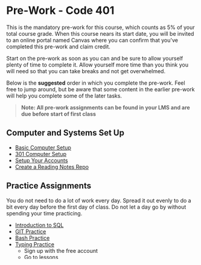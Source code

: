 # Pre-Work - Code 401

This is the mandatory pre-work for this course, which counts as 5% of your total course grade. When this course nears its start date, you will be invited to an online portal named Canvas where you can confirm that you've completed this pre-work and claim credit.

Start on the pre-work as soon as you can and be sure to allow yourself plenty of time to complete it. Allow yourself more time than you think you will need so that you can take breaks and not get overwhelmed.

Below is the **suggested** order in which you complete the pre-work. Feel free to jump around, but be aware that some content in the earlier pre-work will help you complete some of the later tasks.

> **Note: All pre-work assignments can be found in your LMS and are due before start of first class**

## Computer and Systems Set Up

- [Basic Computer Setup](/setup-guide)
- [301 Computer Setup](/setup-guide/code-301/)
- [Setup Your Accounts](/common_curriculum/prework/setup-your-accounts)
- [Create a Reading Notes Repo](/common_curriculum/prework/setup-readings)

## Practice Assignments

You do not need to do a lot of work every day. Spread it out evenly to do a bit every day before the first day of class. Do not let a day go by without spending your time practicing.

- [Introduction to SQL](/common_curriculum/prework/SQL)
- [GIT Practice](/common_curriculum/prework/git)
- [Bash Practice](/common_curriculum/prework/terminal)
- [Typing Practice](/common_curriculum/prework/typing)
  - Sign up with the free account
  - Go to lessons
  - Select Your Language
  - Complete at least 50% of the lessons. Be mindful of your accuracy and speed. Try and improve each iteration.

## Career Coaching Pre-work

In addition to coding, Career Coaching is vital for developers to be successful. As developers, we should be taking our professional development just as seriously as our coding projects that we work on. The better we get at marketing and branding ourselves, the more natural finding new positions within our community will be. Within Canvas, there is a section for Career Coaching. Please review the posted assignments and their due dates, and be sure to complete them before the posted due dates. Career Coaching assignments will always be treated like regular assignments and should be considered with just as much importance as lab and coding challenges.

- [Mindset](/common_curriculum/career_coaching/401/prework/mindset)
- [Professional Etiquette](/common_curriculum/career_coaching/401/prework/professional-etiquette)
- [Career Coaching Status Report](/common_curriculum/career_coaching/401/prework/status-report)
- [Update Your Resume](/common_curriculum/career_coaching/401/prework/update-your-resume)

## Readings and Videos

Here are some inspirational reading/viewing that will help get you in the right frame of mind for tackling your 401 course of study and getting ready to start on your career. Enjoy these as you prepare to take the next steps in your journey and begin to face larger and more complex issues in your labs.

- [Readings](/common_curriculum/prework/engineering-readings)

## Get ready for Javascript

- [Install developer tools and utilities](/setup-guide/code-401-javascript)
- Complete all of the [Code 301 Code Challenges](301-code-challenges)
- [Callbacks](callbacks)
- [Promises](promises)
- [Async/Await](async-await)
- [ES6 Classes](classes)
- Watch: [what the heck is the event loop anyway](https://www.youtube.com/watch?v=8aGhZQkoFbQ)
